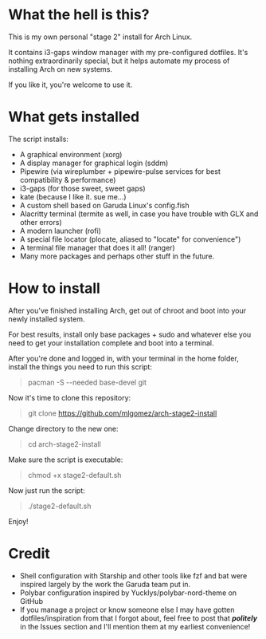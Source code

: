 # What the hell is this?

This is my own personal "stage 2" install for Arch Linux.

It contains i3-gaps window manager with my pre-configured dotfiles. It's nothing extraordinarily special, but it helps automate my process of installing Arch on new systems.

If you like it, you're welcome to use it.

# What gets installed

The script installs:

- A graphical environment (xorg)
- A display manager for graphical login (sddm)
- Pipewire (via wireplumber + pipewire-pulse services for best compatibility & performance)
- i3-gaps (for those sweet, sweet gaps)
- kate (because I like it. sue me...)
- A custom shell based on Garuda Linux's config.fish
- Alacritty terminal (termite as well, in case you have trouble with GLX and other errors)
- A modern launcher (rofi)
- A special file locator (plocate, aliased to "locate" for convenience")
- A terminal file manager that does it all! (ranger)
- Many more packages and perhaps other stuff in the future.

# How to install

After you've finished installing Arch, get out of chroot and boot into your newly installed system.

For best results, install only base packages + sudo and whatever else you need to get your installation complete and boot into a terminal.

After you're done and logged in, with your terminal in the home folder, install the things you need to run this script:

> pacman -S --needed base-devel git

Now it's time to clone this repository:

> git clone https://github.com/mlgomez/arch-stage2-install

Change directory to the new one:

> cd arch-stage2-install

Make sure the script is executable:

> chmod +x stage2-default.sh

Now just run the script:

> ./stage2-default.sh

Enjoy!

# Credit

- Shell configuration with Starship and other tools like fzf and bat were inspired largely by the work the Garuda team put in.
- Polybar configuration inspired by Yucklys/polybar-nord-theme on GitHub
- If you manage a project or know someone else I may have gotten dotfiles/inspiration from that I forgot about, feel free to post that ***politely*** in the Issues section and I'll mention them at my earliest convenience!
